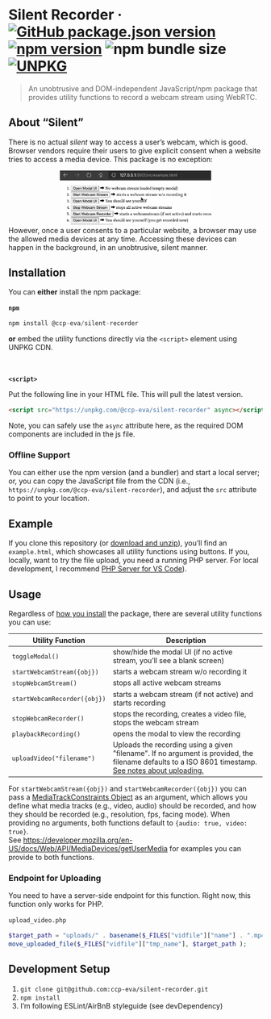 # Silent Recorder &middot; [![GitHub package.json version](https://img.shields.io/github/package-json/v/ccp-eva/silent-recorder?label=GitHub%20version)](https://github.com/ccp-eva/silent-recorder/blob/master/package.json) [![npm version](https://img.shields.io/npm/v/@ccp-eva/silent-recorder?label=npm%20version)](https://www.npmjs.com/package/@ccp-eva/silent-recorder) ![npm bundle size](https://img.shields.io/bundlephobia/minzip/@ccp-eva/silent-recorder) [![UNPKG](https://img.shields.io/badge/unpkg-latest-green.svg)](https://unpkg.com/@ccp-eva/silent-recorder)





> An unobtrusive and DOM-independent JavaScript/npm package that provides utility functions to record a webcam stream using WebRTC.

## About “Silent”

There is no actual *silent* way to access a user’s webcam, which is good. Browser vendors require their users to give explicit consent when a website tries to access a media device. This package is no exception:
<center>
<img src="./docs/sr.gif" width="300px">
</center>
However, once a user consents to a particular website, a browser may use the allowed media devices at any time. Accessing these devices can happen in the background, in an unobtrusive, silent manner.


## Installation
You can **either** install the npm package:

**`npm`**

```javascript
npm install @ccp-eva/silent-recorder
```

**or** embed the utility functions directly via the `<script>` element using UNPKG CDN.

<br>

**`<script>`**

Put the following line in your HTML file. This will pull the latest version.

```html
<script src="https://unpkg.com/@ccp-eva/silent-recorder" async></script>
```

Note, you can safely use the `async` attribute here, as the required DOM components are included in the js file.

### Offline Support
You can either use the npm version (and a bundler) and start a local server; or, you can copy the JavaScript file from the CDN (i.e., `https://unpkg.com/@ccp-eva/silent-recorder`), and adjust the `src` attribute to point to your location.


## Example
If you clone this repository (or [download and unzip](https://github.com/ccp-eva/silent-recorder/archive/master.zip)), you’ll find an `example.html`, which showcases all utility functions using buttons. If you, locally, want to try the file upload, you need a running PHP server. For local development, I recommend [PHP Server for VS Code](https://marketplace.visualstudio.com/items?itemName=brapifra.phpserver)).

## Usage

Regardless of [how you install](#installation) the package, there are several utility functions you can use:

| Utility Function | Description |
|-|-|
| `toggleModal()` | show/hide the modal UI (if no active stream, you’ll see a blank screen) |
| `startWebcamStream({obj})` | starts a webcam stream w/o recording it |
| `stopWebcamStream()` | stops all active webcam streams |
| `startWebcamRecorder({obj})` | starts a webcam stream (if not active) and starts recording |
| `stopWebcamRecorder()` | stops the recording, creates a video file, stops the webcam stream |
| `playbackRecording()` | opens the modal to view the recording |
| `uploadVideo("filename")` | Uploads the recording using a given "filename". If no argument is provided, the filename defaults to a ISO 8601 timestamp. [See notes about uploading.](#endpoint-for-uploading) |

For `startWebcamStream({obj})` and `startWebcamRecorder({obj})` you can pass a [MediaTrackConstraints Object](https://developer.mozilla.org/en-US/docs/Web/API/MediaTrackConstraints) as an argument, which allows you define what media tracks (e.g., video, audio) should be recorded, and how they should be recorded (e.g., resolution, fps, facing mode). When providing no arguments, both functions default to `{audio: true, video: true}`.  
See https://developer.mozilla.org/en-US/docs/Web/API/MediaDevices/getUserMedia for examples you can provide to both functions.

### Endpoint for Uploading

You need to have a server-side endpoint for this function. Right now, this function only works for PHP.

`upload_video.php`
```php
$target_path = "uploads/" . basename($_FILES["vidfile"]["name"] . ".mp4");
move_uploaded_file($_FILES["vidfile"]["tmp_name"], $target_path );
```




## Development Setup

1. `git clone git@github.com:ccp-eva/silent-recorder.git`
2. `npm install`
3. I’m following ESLint/AirBnB styleguide (see devDependency)
